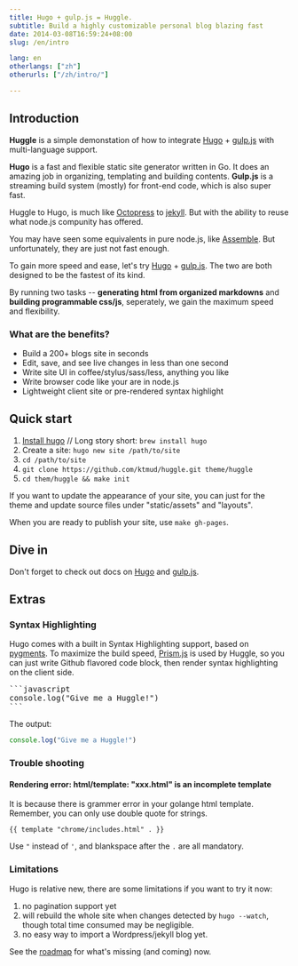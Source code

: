 ```yaml
---
title: Hugo + gulp.js = Huggle.
subtitle: Build a highly customizable personal blog blazing fast
date: 2014-03-08T16:59:24+08:00
slug: /en/intro

lang: en
otherlangs: ["zh"]
otherurls: ["/zh/intro/"]

---
```


## Introduction

**Huggle** is a simple demonstation of how to integrate
[Hugo](http://hugo.spf13.com/) + [gulp.js](http://gulpjs.com/) with multi-language support.

**Hugo** is a fast and flexible static site generator written in Go.
It does an amazing job in organizing, templating and building contents.
**Gulp.js** is a streaming build system (mostly) for front-end code, which is also super fast.

Huggle to Hugo, is much like [Octopress](http://octopress.org/) to [jekyll](http://jekyllrb.com/).
But with the ability to reuse what node.js compunity has offered.

You may have seen some equivalents in pure node.js, like [Assemble](http://assemble.io/).
But unfortunately, they are just not fast enough.

To gain more speed and ease, let's try
[Hugo](http://hugo.spf13.com/) + [gulp.js](http://gulpjs.com/). The two are both designed to be
the fastest of its kind.

By running two tasks -- **generating html from organized markdowns** and
**building programmable css/js**, seperately, we gain the maximum speed and flexibility.

### What are the benefits?

- Build a 200+ blogs site in seconds
- Edit, save, and see live changes in less than one second
- Write site UI in coffee/stylus/sass/less, anything you like
- Write browser code like your are in node.js
- Lightweight client site or pre-rendered syntax highlight

## Quick start

1. [Install hugo](http://hugo.spf13.com/overview/installing) //
   Long story short: `brew install hugo`
1. Create a site: `hugo new site /path/to/site`
1. `cd /path/to/site`
1. `git clone https://github.com/ktmud/huggle.git theme/huggle`
1. `cd them/huggle && make init`

If you want to update the appearance of your site, you can just for the theme and update source files under "static/assets" and "layouts".

When you are ready to publish your site, use `make gh-pages`.

## Dive in

Don't forget to check out docs on [Hugo](http://hugo.spf13.com/) and [gulp.js](http://gulpjs.com/).

## Extras

### Syntax Highlighting

Hugo comes with a built in Syntax Highlighting support, based on [pygments](http://pygments.org/).
To maximize the build speed, [Prism.js](http://prismjs.com/) is used by Huggle, so you can just write Github flavored
code block, then render syntax highlighting on the client side.

<pre class="language-markdown">
```javascript
console.log("Give me a Huggle!")
```
</pre>

The output:

```javascript
console.log("Give me a Huggle!")
```

### Trouble shooting

#### Rendering error: html/template: "xxx.html" is an incomplete template

It is because there is grammer error in your golange html template.
Remember, you can only use double quote for strings.

```gotmpl
{{ template "chrome/includes.html" . }}
```

Use `"` instead of `'`, and blankspace after the `.` are all mandatory.


### Limitations

Hugo is relative new, there are some limitations if you want to try it now:

1. no pagination support yet
2. will rebuild the whole site when changes detected by `hugo --watch`,
   though total time consumed may be negligible.
3. no easy way to import a Wordpress/jekyll blog yet.

See the [roadmap][1] for what's missing (and coming) now.

[1]: https://github.com/spf13/hugo/blob/master/docs/content/meta/roadmap.md


